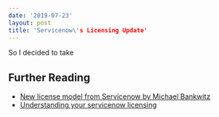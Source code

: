 ```yaml
---
date: '2019-07-23'
layout: post
title: 'Servicenow\'s Licensing Update'
---
```


So I decided to take 


## Further Reading 

- [New license model from Servicenow by Michael Bankwitz](https://www.michael-bankwitz.de/en/2019/03/20/new-license-model-from-servicenow/)
- [Understanding your servicenow licensing](https://blog.jace.pro/post/2017-12-02-licensing/)